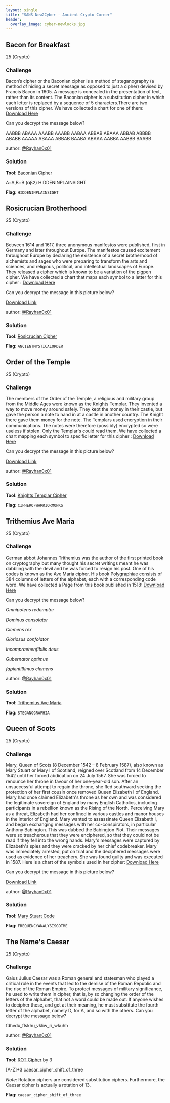 ```yaml
---
layout: single
title: "SANS New2Cyber - Ancient Crypto Corner"
header:
  overlay_image: cyber-newlocks.jpg
---
```


## Bacon for Breakfast
25 (Crypto)

### Challenge

Bacon’s cipher or the Baconian cipher is a method of steganography (a method of hiding a secret message as opposed to just a cipher) devised by Francis Bacon in 1605. A message is concealed in the presentation of text, rather than its content. The Baconian cipher is a substitution cipher in which each letter is replaced by a sequence of 5 characters.There are two versions of this cipher. We have collected a chart for one of them: [Download Here](https://github.com/logicoverflow/sans-new2cyber-ctf/blob/main/ancient-crypto-corner/bacon/bacon_table.png)

Can you decrypt the message below?

AABBB ABAAA AAABB AAABB AABAA ABBAB ABAAA ABBAB ABBBB ABABB AAAAA ABAAA ABBAB BAABA ABAAA AABBA AABBB BAABB

author: [@Rayhan0x01](https://twitter.com/rayhan0x01)

### Solution

**Tool**: [Baconian Cipher](https://www.dcode.fr/bacon-cipher)

A=A,B=B (αβ2)	HIDDENINPLAINSIGHT

__Flag:__ ```HIDDENINPLAINSIGHT```

## Rosicrucian Brotherhood
25 (Crypto)

### Challenge

Between 1614 and 1617, three anonymous manifestos were published, first in Germany and later throughout Europe. The manifestos caused excitement throughout Europe by declaring the existence of a secret brotherhood of alchemists and sages who were preparing to transform the arts and sciences, and religious, political, and intellectual landscapes of Europe. They released a cipher which is known to be a variation of the pigpen cipher. We have collected a chart that maps each symbol to a letter for this cipher : [Download Here](https://github.com/logicoverflow/sans-new2cyber-ctf/blob/main/ancient-crypto-corner/rosicrucian/rosicrucian_table.png)

Can you decrypt the message in this picture below?

[Download Link](https://github.com/logicoverflow/sans-new2cyber-ctf/blob/main/ancient-crypto-corner/rosicrucian/rosicrucian_enc.png)

author: [@Rayhan0x01](https://twitter.com/Rayhan0x01)

### Solution

**Tool**: [Rosicrucian Cipher](https://www.dcode.fr/rosicrucian-cipher)

__Flag:__ ```ANCIENTMYSTICALORDER```

## Order of the Temple
25 (Crypto)

### Challenge

The members of the Order of the Temple, a religious and military group from the Middle Ages were known as the Knights Templar. They invented a way to move money around safely. They kept the money in their castle, but gave the person a note to hand in at a castle in another country. The Knight there gave them money for the note. The Templars used encryption in their communications. The notes were therefore (possibly) encrypted so were useless if stolen. Only the Templar's could read them. We have collected a chart mapping each symbol to specific letter for this cipher : [Download Here](https://github.com/logicoverflow/sans-new2cyber-ctf/blob/main/ancient-crypto-corner/order/templar_table.png)

Can you decrypt the message in this picture below?

[Download Link](https://github.com/logicoverflow/sans-new2cyber-ctf/blob/main/ancient-crypto-corner/order/templar_inc.png)

author: [@Rayhan0x01](https://twitter.com/rayhan0x01)

### Solution

**Tool**: [Knights Templar Cipher](https://www.dcode.fr/templars-cipher)

__Flag:__ ```CIPHEROFWARRIORMONKS```

## Trithemius Ave Maria
25 (Crypto)

### Challenge

German abbot Johannes Trithemius was the author of the first printed book on cryptography but many thought his secret writings meant he was dabbling with the devil and he was forced to resign his post. One of his codes is known as the Ave Maria cipher. His book Polygraphiae consists of 384 columns of letters of the alphabet, each with a corresponding code word. We have collected a Page from this book published in 1518: [Download Here](https://github.com/logicoverflow/sans-new2cyber-ctf/blob/main/ancient-crypto-corner/trithemius/avemaria_table.jpg)

Can you decrypt the message below?

_Omnipotens redemptor_

_Dominus consolator_

_Clemens rex_

_Gloriosus confolator_

_Incompraehenfibilis deus_

_Gubernator optimus_

_fapientißimus clemens_

author: [@Rayhan0x01](https://twitter.com/rayhan0x01)

### Solution

**Tool**: [Trithemius Ave Maria](https://www.dcode.fr/trithemius-ave-maria)

__Flag:__ ```STEGANOGRAPHIA```

## Queen of Scots
25 (Crypto)

### Challenge

Mary, Queen of Scots (8 December 1542 – 8 February 1587), also known as Mary Stuart or Mary I of Scotland, reigned over Scotland from 14 December 1542 until her forced abdication on 24 July 1567. She was forced to renounce her throne in favour of her one-year-old son. After an unsuccessful attempt to regain the throne, she fled southward seeking the protection of her first cousin once removed Queen Elizabeth I of England. Mary had once claimed Elizabeth's throne as her own and was considered the legitimate sovereign of England by many English Catholics, including participants in a rebellion known as the Rising of the North. Perceiving Mary as a threat, Elizabeth had her confined in various castles and manor houses in the interior of England. Mary wanted to assassinate Queen Elizabeth I, and began exchanging messages with her co-conspirators, in particular Anthony Babington. This was dubbed the Babington Plot. Their messages were so treacherous that they were enciphered, so that they could not be read if they fell into the wrong hands. Mary's messages were captured by Elizabeth's spies and they were cracked by her chief codebreaker. Mary was immediately arrested, put on trial and the deciphered messages were used as evidence of her treachery. She was found guilty and was executed in 1587. Here is a chart of the symbols used in her cipher: [Download Here](https://github.com/logicoverflow/sans-new2cyber-ctf/blob/main/ancient-crypto-corner/queen/mary_table.png)

Can you decrypt the message in this picture below?

[Download Link](https://github.com/logicoverflow/sans-new2cyber-ctf/blob/main/ancient-crypto-corner/queen/mary_enc.png)

author: [@Rayhan0x01](https://twitter.com/rayhan0x01)

### Solution

**Tool**: [Mary Stuart Code](https://www.dcode.fr/mary-stuart-code)

__Flag:__ ```FREQUENCYANALYSISGOTME```

## The Name's Caesar
25 (Crypto)

### Challenge

Gaius Julius Caesar was a Roman general and statesman who played a critical role in the events that led to the demise of the Roman Republic and the rise of the Roman Empire. To protect messages of military significance, he used to write them in cipher, that is, by so changing the order of the letters of the alphabet, that not a word could be made out. If anyone wishes to decipher these, and get at their meaning, he must substitute the fourth letter of the alphabet, namely D, for A, and so with the others. Can you decrypt the message below?

fdhvdu_flskhu_vkliw_ri_wkuhh

author: [@Rayhan0x01](https://twitter.com/Rayhan0x01)

### Solution

**Tool**: [ROT Cipher](https://www.dcode.fr/rot-cipher) by 3

[A-Z]+3	caesar_cipher_shift_of_three

_Note_: Rotation ciphers are considered substitution ciphers. Furthermore, the Caesar cipher is actually a rotation of 13.

__Flag:__ ```caesar_cipher_shift_of_three```

